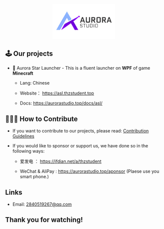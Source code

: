 <p align="center">
  <img src="./logo.png" alt="aslogo" width="200"/>
</p>

## 🕹️ Our projects
- 🚩 Aurora Star Launcher - This is a fluent launcher on **WPF** of game **Minecraft**

  - Lang: Chinese

  - Website： https://asl.thzstudent.top
 
  - Docs: https://aurorastudio.top/docs/asl/
  
  
## 👨🏻‍🎨 How to Contribute
- If you want to contribute to our projects, please read: [Contribution Guidelines](#)

- If you would like to sponsor or support us, we have done so in the following ways:

  - 爱发电 ： https://ifdian.net/a/thzstudent
 
  - WeChat & AliPay : https://aurorastudio.top/aponsor  (Plaese use you smart phone.)

## Links
- Email: 2840519267@qq.com

## Thank you for watching!

